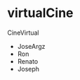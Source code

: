 # virtualCine
 CineVirtual

 - JoseArgz
 - Ron
 - Renato
 - Joseph

<!-- https://prod.liveshare.vsengsaas.visualstudio.com/join?C1AF04FDB7501BED38CCCAE4A803E8CF9DBB -->